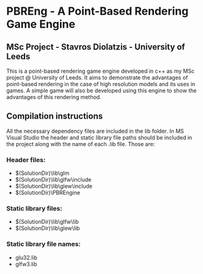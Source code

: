 # PBREng - A Point-Based Rendering Game Engine
## MSc Project - Stavros Diolatzis - University of Leeds

This is a point-based rendering game engine developed in c++ as my MSc project @ University of Leeds. It aims to demonstrate the advantages of point-based rendering in the case of high resolution models and its uses in games. A simple game will also be developed using this engine to show the advantages of this rendering method. 

## Compilation instructions

All the necessary dependency files are included in the lib folder. In MS Visual Studio the
header and static library file paths should be included in the project along with the name of
each .lib file. Those are:

### Header files:
  - $(SolutionDir)\lib\glm
  - $(SolutionDir)\lib\glfw\include
  - $(SolutionDir)\lib\glew\include
  - $(SolutionDir)\PBREngine
### Static library files:
  - $(SolutionDir)\lib\glfw\lib
  - $(SolutionDir)\lib\glew\lib
### Static library file names:
  - glu32.lib
  - glfw3.lib

